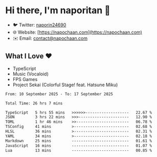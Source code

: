 # Hi there, I'm naporitan 👋

- 🐦 Twitter: [naporin24690](https://twitter.com/naporin24690)
- 🌐 Website: [https://napochaan.com](https://napochaan.com)
- ✉️ Email: [contact@napochaan.com](mailto:contact@napochaan.com)

## What I Love ❤️
- TypeScript
- Music (Vocaloid)
- FPS Games
- Project Sekai (Colorful Stage! feat. Hatsune Miku)

<!--START_SECTION:waka-->

```txt
From: 10 September 2025 - To: 17 September 2025

Total Time: 26 hrs 7 mins

TypeScript   5 hrs 55 mins   >>>>>>-------------------   22.67 %
JSON         3 hrs 22 mins   >>>----------------------   12.90 %
TOML         1 hr 46 mins    >>-----------------------   06.78 %
TSConfig     41 mins         >------------------------   02.68 %
HLSL         36 mins         >------------------------   02.31 %
YAML         34 mins         >------------------------   02.18 %
Markdown     25 mins         -------------------------   01.61 %
JavaScript   16 mins         -------------------------   01.07 %
Lua          13 mins         -------------------------   00.85 %
```

<!--END_SECTION:waka-->

